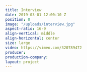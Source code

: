 ```yaml
---
title: Interview
date: 2019-03-01 12:00:10 Z
position: 0
image: "/uploads/interview.jpg"
aspect-ratio: 16-9
align-vertical: middle
align-horizontal: center
size: large
video: https://vimeo.com/320789472
producer: 
production-company: 
layout: project
---
```


